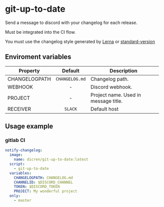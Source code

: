 # git-up-to-date

Send a message to discord with your changelog for each release.

Must be integrated into the CI flow.

You must use the changelog style generated by [Lerna](https://github.com/lerna/lerna) or [standard-version](https://github.com/conventional-changelog/standard-version)

## Enviroment variables

| Property      |    Default     | Description                          |
|---------------|:--------------:|--------------------------------------|
| CHANGELOGPATH | `CHANGELOG.md` | Changelog path.                      |
| WEBHOOK       |       -        | Discord webhook.                     |
| PROJECT       |       -        | Project name. Used in message title. |
| RECEIVER      |    `SLACK`     | Default host                         |

## Usage example

### gitlab CI

```yml
notify-changelog:
  image:
    name: dicren/git-up-to-date:latest
  script:
    - git-up-to-date
  variables:
    CHANGELOGPATH: CHANGELOG.md
    CHANNELID: $DISCORD_CHANNEL
    TOKEN: $DISCORD_TOKEN
    PROJECT: My wonderful project
  only:
    - master
```
